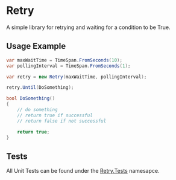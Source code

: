 # Retry
A simple library for retrying and waiting for a condition to be True.

## Usage Example
```csharp
var maxWaitTime = TimeSpan.FromSeconds(10);
var pollingInterval = TimeSpan.FromSeconds(1);

var retry = new Retry(maxWaitTime, pollingInterval);

retry.Until(DoSomething);

bool DoSomething()
{
    // do something
    // return true if successful
    // return false if not successful

    return true;
}
```

## Tests
All Unit Tests can be found under the [Retry.Tests](https://github.com/lyndychivs/Retry/tree/master/Retry.Tests) namesapce.